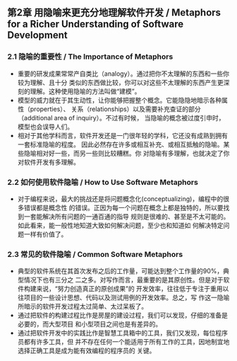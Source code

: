 ## 第2章 用隐喻来更充分地理解软件开发 / Metaphors for a Richer Understanding of Software Development

### 2.1 隐喻的重要性 / The Importance of Metaphors

- 重要的研发成果常常产自类比（analogy）。通过把你不太理解的东西和一些你较为理解、且十分
类似的东西做比较，你可以对这些不太理解的东西产生更深刻的理解。这种使用隐喻的方法叫做“建模”。
- 模型的威力就在于其生动性，让你能够把握整个概念。它能隐隐地暗示各种属性（properties）、
关系（relationships）以及需要补充查证的部分（additional area of inquiry）。不过有时候，
当隐喻的概念被过度引申时，模型也会误导人们。
- 相对于其他学科而言，软件开发还是一门很年轻的学科，它还没有成熟到拥有一套标准隐喻的程度。
因此必然存在许多或相互补充、或相互抵触的隐喻。某些隐喻相对好一些，而另一些则比较糟糕。你
对隐喻有多理解，也就决定了你对软件开发有多理解。

### 2.2 如何使用软件隐喻 / How to Use Software Metaphors

- 对于编程来说，最大的挑战还是将问题概念化(conceptualizing)，编程中的很多错误都是概念性
的错误。正因为每一个问题在概念上都是独特的，所以要找到一套能解决所有问题的一通百通的指导
规则是很难的、甚至是不太可能的。如此看来，能一般性地知道大致如何解决问题，至少也和知道如
何解决特定问题一样有价值了。

### 2.3 常见的软件隐喻 / Common Software Metaphors

- 典型的软件系统在其首次发布之后的工作量，可能达到整个工作量的90%，典型情况下也有三分之
二之多。对写作而言，最重要的是其原创性。但是对于软件构建来说，“努力创造真正的原创成果”的
开发效率，往往低于专注于重用以往项目的一些设计思想、代码以及测试用例的开发效率。总之，写
作这一隐喻所暗示的软件开发过程太过简单、太过呆板了。
- 通过把软件的构建过程比作是房屋的建设过程，我们可以发现，仔细的准备是必要的，而大型项目
和小型项目之间也是有差异的。
- 通过把软件开发中的实践比作是智慧工具箱中的工具，我们又发现，每位程序员都有许多工具，但
并不存在任何一个能适用于所有工作的工具，因地制宜地选择正确工具是成为能有效编程的程序员的
关键。
